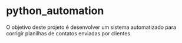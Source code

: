 # python_automation

O objetivo deste projeto é desenvolver um sistema automatizado para corrigir planilhas de contatos enviadas por clientes.
